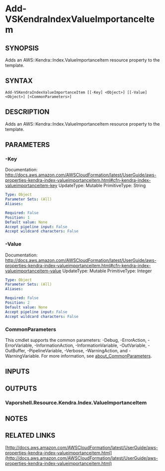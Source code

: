 # Add-VSKendraIndexValueImportanceItem

## SYNOPSIS
Adds an AWS::Kendra::Index.ValueImportanceItem resource property to the template.

## SYNTAX

```
Add-VSKendraIndexValueImportanceItem [[-Key] <Object>] [[-Value] <Object>] [<CommonParameters>]
```

## DESCRIPTION
Adds an AWS::Kendra::Index.ValueImportanceItem resource property to the template.

## PARAMETERS

### -Key
Documentation: http://docs.aws.amazon.com/AWSCloudFormation/latest/UserGuide/aws-properties-kendra-index-valueimportanceitem.html#cfn-kendra-index-valueimportanceitem-key
UpdateType: Mutable
PrimitiveType: String

```yaml
Type: Object
Parameter Sets: (All)
Aliases:

Required: False
Position: 1
Default value: None
Accept pipeline input: False
Accept wildcard characters: False
```

### -Value
Documentation: http://docs.aws.amazon.com/AWSCloudFormation/latest/UserGuide/aws-properties-kendra-index-valueimportanceitem.html#cfn-kendra-index-valueimportanceitem-value
UpdateType: Mutable
PrimitiveType: Integer

```yaml
Type: Object
Parameter Sets: (All)
Aliases:

Required: False
Position: 2
Default value: None
Accept pipeline input: False
Accept wildcard characters: False
```

### CommonParameters
This cmdlet supports the common parameters: -Debug, -ErrorAction, -ErrorVariable, -InformationAction, -InformationVariable, -OutVariable, -OutBuffer, -PipelineVariable, -Verbose, -WarningAction, and -WarningVariable. For more information, see [about_CommonParameters](http://go.microsoft.com/fwlink/?LinkID=113216).

## INPUTS

## OUTPUTS

### Vaporshell.Resource.Kendra.Index.ValueImportanceItem
## NOTES

## RELATED LINKS

[http://docs.aws.amazon.com/AWSCloudFormation/latest/UserGuide/aws-properties-kendra-index-valueimportanceitem.html](http://docs.aws.amazon.com/AWSCloudFormation/latest/UserGuide/aws-properties-kendra-index-valueimportanceitem.html)

